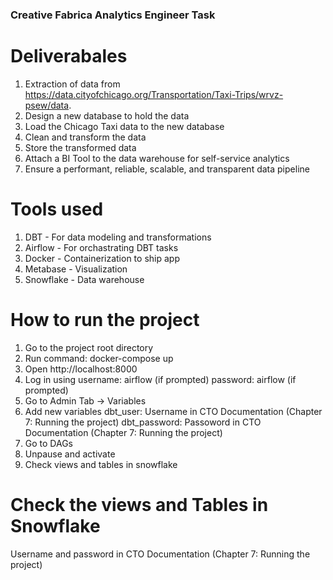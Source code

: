 ### Creative Fabrica Analytics Engineer Task

# Deliverabales
1. Extraction of data from https://data.cityofchicago.org/Transportation/Taxi-Trips/wrvz-psew/data.
2. Design a new database to hold the data
3. Load the Chicago Taxi data to the new database
4. Clean and transform the data
5. Store the transformed data
6. Attach a BI Tool to the data warehouse for self-service analytics
7. Ensure a performant, reliable, scalable, and transparent data pipeline



# Tools used
1. DBT - For data modeling and transformations
2. Airflow - For orchastrating DBT tasks
3. Docker - Containerization to ship app
4. Metabase - Visualization 
5. Snowflake - Data warehouse


# How to run the project
1. Go to the project root directory
2. Run command: docker-compose up
3. Open http://localhost:8000
4. Log in using
    username: airflow (if prompted)
    password: airflow (if prompted)
5. Go to Admin Tab -> Variables
6. Add new variables
    dbt_user: Username in CTO Documentation (Chapter 7: Running the project)
    dbt_password: Passoword in CTO Documentation (Chapter 7: Running the project)
7. Go to DAGs 
8. Unpause and activate
9. Check views and tables in snowflake

# Check the views and Tables in Snowflake
Username and password in CTO Documentation (Chapter 7: Running the project)
